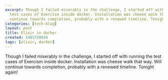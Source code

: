 ```yaml
---
excerpt: Though I failed miserably in the challenge, I started off with running the
  test cases of Exercism inside docker. Installation was cheese walk that way. Will
  continue towards completion, probably with a renewed timeline. Tonight again!
categories: [tech-blog]
layout: post
title: Elixir in docker
created: 1491720034
tags: [elixir, docker]
---
```

Though I failed miserably in the challenge, I started off with running the test cases of Exercism inside docker. Installation was cheese walk that way. Will continue towards completion, probably with a renewed timeline. Tonight again!
